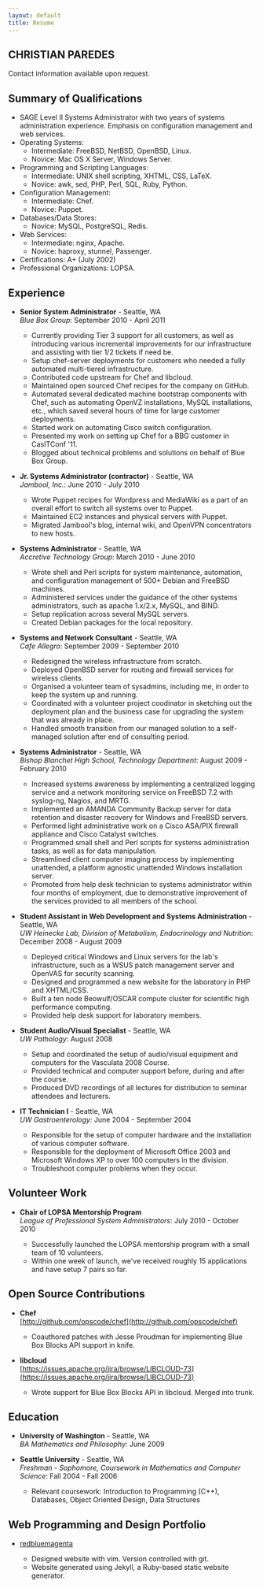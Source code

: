 ```yaml
---
layout: default
title: Resume
---
```


CHRISTIAN PAREDES
-----------------

Contact information available upon request.

Summary of Qualifications
-------------------------

* SAGE Level II Systems Administrator with two years of systems administration experience. Emphasis on configuration management and web services.
* Operating Systems:
	- Intermediate: FreeBSD, NetBSD, OpenBSD, Linux.
	- Novice: Mac OS X Server, Windows Server.
* Programming and Scripting Languages: 
	- Intermediate: UNIX shell scripting, XHTML, CSS, LaTeX.
	- Novice: awk, sed, PHP, Perl, SQL, Ruby, Python.
* Configuration Management:
	- Intermediate: Chef.
	- Novice: Puppet.
* Databases/Data Stores:
	- Novice: MySQL, PostgreSQL, Redis.
* Web Services:
	- Intermediate: nginx, Apache.
	- Novice: haproxy, stunnel, Passenger.
* Certifications: A+ (July 2002)
* Professional Organizations: LOPSA.

Experience
----------

*   **Senior System Administrator** - Seattle, WA  
    *Blue Box Group*: September 2010 - April 2011

	- Currently providing Tier 3 support for all customers, as well as introducing various incremental improvements for our infrastructure and assisting with tier 1/2 tickets if need be.
	- Setup chef-server deployments for customers who needed a fully automated multi-tiered infrastructure.
	- Contributed code upstream for Chef and libcloud.
	- Maintained open sourced Chef recipes for the company on GitHub.
	- Automated several dedicated machine bootstrap components with Chef, such as automating OpenVZ installations, MySQL installations, etc., which saved several hours of time for large customer deployments.
	- Started work on automating Cisco switch configuration.
	- Presented my work on setting up Chef for a BBG customer in CasITConf '11.
	- Blogged about technical problems and solutions on behalf of Blue Box Group.

*   **Jr. Systems Administrator (contractor)** - Seattle, WA  
    *Jambool, Inc.*: June 2010 - July 2010

	- Wrote Puppet recipes for Wordpress and MediaWiki as a part of an overall effort to switch all systems over to Puppet.
	- Maintained EC2 instances and physical servers with Puppet.
	- Migrated Jambool's blog, internal wiki, and OpenVPN concentrators to new hosts.

*   **Systems Administrator** - Seattle, WA  
    *Accretive Technology Group*: March 2010 - June 2010

	- Wrote shell and Perl scripts for system maintenance, automation, and configuration
	  management of 500+ Debian and FreeBSD machines.
	- Administered services under the guidance of the other systems administrators, such as
	  apache 1.x/2.x, MySQL, and BIND.
	- Setup replication across several MySQL servers.
	- Created Debian packages for the local repository.

*   **Systems and Network Consultant** - Seattle, WA  
    *Cafe Allegro*: September 2009 - September 2010

	- Redesigned the wireless infrastructure from scratch.
	- Deployed OpenBSD server for routing and firewall services for wireless clients.
	- Organised a volunteer team of sysadmins, including me, in order to keep the system up and running.
	- Coordinated with a volunteer project coodinator in sketching out the deployment plan and the business case for upgrading the system that was already in place.
	- Handled smooth transition from our managed solution to a self-managed solution after end of consulting period.

*   **Systems Administrator** - Seattle, WA  
    *Bishop Blanchet High School, Technology Department*: August 2009 - February 2010

	- Increased systems awareness by implementing a centralized logging service and a network monitoring service on FreeBSD 7.2 with syslog-ng, Nagios, and MRTG.
	- Implemented an AMANDA Community Backup server for data retention and disaster recovery for Windows and FreeBSD servers.
	- Performed light administrative work on a Cisco ASA/PIX firewall appliance and Cisco Catalyst switches.
	- Programmed small shell and Perl scripts for systems administration tasks, as well as for data manipulation.
	- Streamlined client computer imaging process by implementing unattended, a platform agnostic unattended Windows installation server.
	- Promoted from help desk technician to systems administrator within four months of employment, due to demonstrative improvement of the services provided to all members of the school.

*   **Student Assistant in Web Development and Systems Administration** - Seattle, WA  
    *UW Heinecke Lab, Division of Metabolism, Endocrinology and Nutrition*: December 2008 - August 2009

	- Deployed critical Windows and Linux servers for the lab's infrastructure, such as a WSUS patch management server and OpenVAS for security scanning.
	- Designed and programmed a new website for the laboratory in PHP and XHTML/CSS.
	- Built a ten node Beowulf/OSCAR compute cluster for scientific high performance computing.
	- Provided help desk support for laboratory members.

*   **Student Audio/Visual Specialist** - Seattle, WA  
    *UW Pathology*: August 2008

	- Setup and coordinated the setup of audio/visual equipment and computers for the Vasculata 2008 Course.
	- Provided technical and computer support before, during and after the course.
	- Produced DVD recordings of all lectures for distribution to seminar attendees and lecturers.

*   **IT Technician I** - Seattle, WA  
    *UW Gastroenterology*: June 2004 - September 2004

	- Responsible for the setup of computer hardware and the installation of various computer software.
	- Responsible for the deployment of Microsoft Office 2003 and Microsoft Windows XP to over 100 computers in the division.
	- Troubleshoot computer problems when they occur.

Volunteer Work
--------------

*   **Chair of LOPSA Mentorship Program**  
    *League of Professional System Administrators*: July 2010 - October 2010

	- Successfully launched the LOPSA mentorship program with a small team of 10 volunteers.
	- Within one week of launch, we've received roughly 15 applications and have setup 7 pairs so far.

Open Source Contributions
-------------------------

*   **Chef**  
    [http://github.com/opscode/chef](http://github.com/opscode/chef)

	- Coauthored patches with Jesse Proudman for implementing Blue Box Blocks API support in knife.

*   **libcloud**  
    [https://issues.apache.org/jira/browse/LIBCLOUD-73](https://issues.apache.org/jira/browse/LIBCLOUD-73)

	- Wrote support for Blue Box Blocks API in libcloud.  Merged into trunk.

Education
---------

*   **University of Washington** - Seattle, WA  
    *BA Mathematics and Philosophy*: June 2009

*   **Seattle University** - Seattle, WA  
    *Freshman - Sophomore, Coursework in Mathematics and Computer Science*: Fall 2004 - Fall 2006

	- Relevant coursework: Introduction to Programming (C++), Databases, Object Oriented Design, Data Structures


Web Programming and Design Portfolio
------------------------------------

* [redbluemagenta][rbm]

  - Designed website with vim.  Version controlled with git.
  - Website generated using Jekyll, a Ruby-based static website generator.

[rbm]: http://redbluemagenta.com
